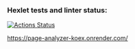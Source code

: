 ### Hexlet tests and linter status:
[![Actions Status](https://github.com/Enimalojd/python-project-83/actions/workflows/hexlet-check.yml/badge.svg)](https://github.com/Enimalojd/python-project-83/actions)

https://page-analyzer-koex.onrender.com/